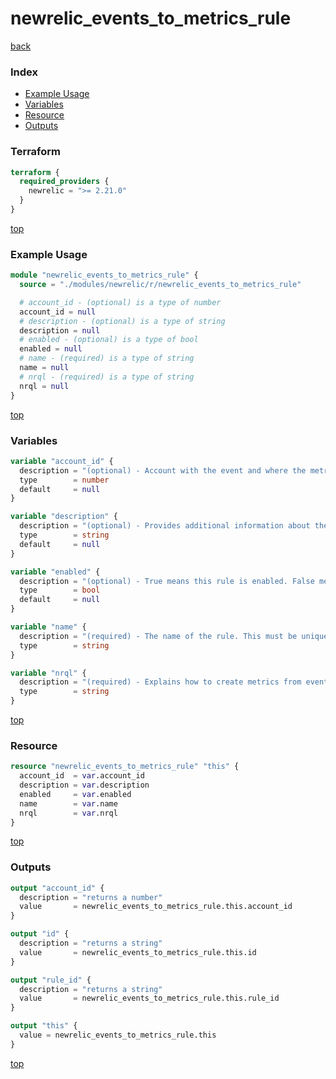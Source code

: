 # newrelic_events_to_metrics_rule

[back](../newrelic.md)

### Index

- [Example Usage](#example-usage)
- [Variables](#variables)
- [Resource](#resource)
- [Outputs](#outputs)

### Terraform

```terraform
terraform {
  required_providers {
    newrelic = ">= 2.21.0"
  }
}
```

[top](#index)

### Example Usage

```terraform
module "newrelic_events_to_metrics_rule" {
  source = "./modules/newrelic/r/newrelic_events_to_metrics_rule"

  # account_id - (optional) is a type of number
  account_id = null
  # description - (optional) is a type of string
  description = null
  # enabled - (optional) is a type of bool
  enabled = null
  # name - (required) is a type of string
  name = null
  # nrql - (required) is a type of string
  nrql = null
}
```

[top](#index)

### Variables

```terraform
variable "account_id" {
  description = "(optional) - Account with the event and where the metrics will be put."
  type        = number
  default     = null
}

variable "description" {
  description = "(optional) - Provides additional information about the rule."
  type        = string
  default     = null
}

variable "enabled" {
  description = "(optional) - True means this rule is enabled. False means the rule is currently not creating metrics."
  type        = bool
  default     = null
}

variable "name" {
  description = "(required) - The name of the rule. This must be unique within an account."
  type        = string
}

variable "nrql" {
  description = "(required) - Explains how to create metrics from events."
  type        = string
}
```

[top](#index)

### Resource

```terraform
resource "newrelic_events_to_metrics_rule" "this" {
  account_id  = var.account_id
  description = var.description
  enabled     = var.enabled
  name        = var.name
  nrql        = var.nrql
}
```

[top](#index)

### Outputs

```terraform
output "account_id" {
  description = "returns a number"
  value       = newrelic_events_to_metrics_rule.this.account_id
}

output "id" {
  description = "returns a string"
  value       = newrelic_events_to_metrics_rule.this.id
}

output "rule_id" {
  description = "returns a string"
  value       = newrelic_events_to_metrics_rule.this.rule_id
}

output "this" {
  value = newrelic_events_to_metrics_rule.this
}
```

[top](#index)